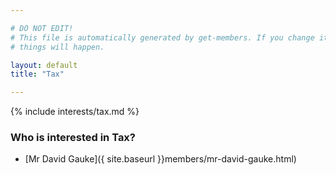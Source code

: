 ```yaml
---

# DO NOT EDIT!
# This file is automatically generated by get-members. If you change it, bad
# things will happen.

layout: default
title: "Tax"

---
```


{% include interests/tax.md %}

### Who is interested in Tax?


* [Mr David Gauke]({ site.baseurl }}members/mr-david-gauke.html)
